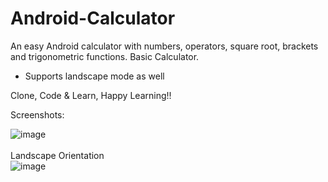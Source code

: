 # Android-Calculator
An easy Android calculator with numbers, operators, square root, brackets and trigonometric functions. 
Basic Calculator. 

* Supports landscape mode as well

Clone, Code & Learn, Happy Learning!!

Screenshots: <br>

![image](https://user-images.githubusercontent.com/41900044/95014829-28276280-0667-11eb-8e19-402eaccf5438.png) <br><br>Landscape Orientation<br>
![image](https://user-images.githubusercontent.com/41900044/95014853-55741080-0667-11eb-89e9-0433e0b09a6e.png)
